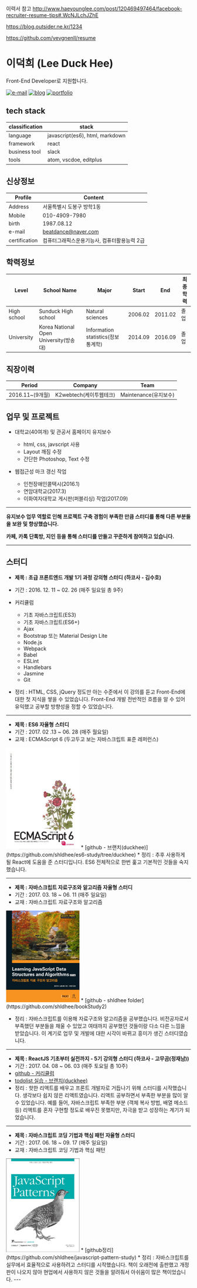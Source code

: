 이력서 참고
http://www.haeyounglee.com/post/120469497464/facebook-recruiter-resume-tips#.WcNJLchJZhE

https://blog.outsider.ne.kr/1234

https://github.com/yevgnenll/resume

# 이덕희 (Lee Duck Hee)

Front-End Developer로 지원합니다.

[![e-mail](https://img.shields.io/badge/email-beatdance%40naver.com-blue.svg)](mailto:beatdance@naver.com) [![blog](https://img.shields.io/badge/blog-shldhee.github.io-lightgrey.svg)](http://shldhee.github.io/) [![portfolio](https://img.shields.io/badge/portfolio-bbaki.ivryo.net-brightgreen.svg)](http://bbaki.ivyro.net/)

## tech stack

classification | stack
--|--
language | javascript(es6), html, markdown
framework  | react
business tool | slack
tools | atom, vscdoe, editplus

## 신상정보

Profile | Content
--|--
Address | 서울특별시 도봉구 방학1동
Mobile  | 010-4909-7980
birth | 1987.08.12
e-mail | beatdance@naver.com
certification | 컴퓨터그래픽스운용기능사, 컴퓨터활용능력 2급

## 학력정보

Level | School Name | Major | Start | End | 최종학력
--|--|--|--|--|--
High school | Sunduck High school | Natural sciences  | 2006.02  | 2011.02  | 졸업
University| Korea National Open University(방송대) | Information statistics(정보통계학)  | 2014.09  | 2016.09  | 졸업

## 직장이력

Period | Company | Team
-|-|-|
2016.11~(9개월)| K2webtech(케이투웹테크)| Maintenance(유지보수)

## 업무 및 프로젝트

* 대학교(40여개) 및 관공서 홈페이지 유지보수
  * html, css, javscript 사용
  * Layout 깨짐 수정
  * 간단한 Photoshop, Text 수정

* 웹접근성 마크 갱신 작업
  * 인천장애인콜택시(2016.1)
  * 연암대학교(2017.3)
  * 이화여자대학교 게시판(퍼블리싱) 작업(2017.09)

---

**유지보수 업무 역할로 인해 프로젝트 구축 경험이 부족한 만큼 스터디를 통해 다른 부분들을 보완 및 향상했습니다.**

**카페, 카톡 단톡방, 지인 등을 통해 스터디를 만들고 꾸준하게 참여하고 있습니다.**

---

## 스터디

* **제목 : 초급 프론트엔드 개발 1기 과정 강의형 스터디 (하코사 - 김수호)**
* 기간 : 2016. 12. 11 ~ 02. 26 (매주 일요일 총 9주)
* 커리큘럼
  - 기초 자바스크립트(ES3)
  - 기초 자바스크립트(ES6+)
  - Ajax
  - Bootstrap 또는 Material Design Lite
  - Node.js
  - Webpack
  - Babel
  - ESLint
  - Handlebars
  - Jasmine
  - Git

* 정리 : HTML, CSS, jQuery 정도만 아는 수준에서 이 강의를 듣고 Front-End에 대한 첫 지식을 쌓을 수 있었습니다. Front-End 개발 전반적인 흐름을 알 수 있어 유익했고 공부할 방향성을 정할 수 있었습니다.

---

* **제목 : ES6 자율형 스터디**
* 기간 : 2017. 02 .13 ~ 06. 28 (매주 월요일)
* 교재 : ECMAScript 6 (두고두고 보는 자바스크립트 표준 레퍼런스)
<img src="./images/es6.jpg" width="200" />
* [github - 브랜치(duckhee)](https://github.com/shldhee/es6-study/tree/duckhee)
* 정리 : 추후 사용하게 될 React에 도움을 준 스터디입니다. ES6 전체적으로 한번 훑고 기본적인 것들을 숙지했습니다.

---

* **제목 : 자바스크립트 자료구조와 알고리즘 자율형 스터디**
* 기간 : 2017. 03. 18 ~ 06. 11 (매주 일요일)
* 교재 : 자바스크립트 자료구조와 알고리즘
<img src="./images/jsa.jpg" width="200" />
* [github - shldhee folder](https://github.com/shldhee/bookStudy2)

* 정리 : 자바스크립트를 이용해 자료구조와 알고리즘을 공부했습니다. 비전공자로서 부족했던 부분들을 채울 수 있었고 여태까지 공부했던 것들이랑 다소 다른 느낌을 받았습니다. 이 계기로 업무 및 개발에 대한 시각이 바뀌고 흥미가 생긴 스터디였습니다.

---

* **제목 : ReactJS 기초부터 실전까지 - 5기 강의형 스터디 (하코사 - 고무곰(정재남))**
* 기간 : 2017. 04. 08 ~ 06. 03 (매주 토요일 총 10주)
* [github - 커리큘럼](https://github.com/shldhee/reactStudy)
* [todolist 실습 - 브랜치(duckhee)](https://github.com/react-study/playground-5)
* 정리 : 핫한 리액트를 배우고 프론트 개발자로 거듭나기 위해 스터디를 시작했습니다. 생각보다 쉽지 않은 리액트였습니다. 리액트 공부하면서 부족한 부분을 많이 알 수 있었습니다. 예를 들어, 자바스크립트 부족한 부분 (객체 복사 방법, 배열 메소드 등) 리액트를 혼자 구현할 정도로 배우진 못했지만, 자극을 받고 성장하는 계기가 되었습니다.

---

* **제목 : 자바스크립트 코딩 기법과 핵심 패턴 자율형 스터디**
* 기간 : 2017. 06. 18 ~ 09. 17 (매주 일요일)
* 교재 : 자바스크립트 코딩 기법과 핵심 패턴
<img src="./images/jsp.jpg" width="200" />
* [github정리](https://github.com/shldhee/javascript-pattern-study)
* 정리 : 자바스크립트를 실무에서 효율적으로 사용하려고 스터디를 시작했습니다. 책이 오래전에 출판했고 개정판이 나오지 않아 현업에서 사용하지 않은 것들을 알려줘서 아쉬움이 많은 책이었습니다.
---
